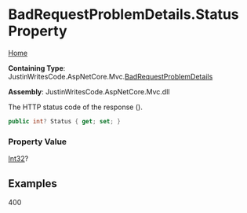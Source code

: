 # BadRequestProblemDetails\.Status Property

[Home](../../../README.md)

**Containing Type**: JustinWritesCode\.AspNetCore\.Mvc\.[BadRequestProblemDetails](../README.md)

**Assembly**: JustinWritesCode\.AspNetCore\.Mvc\.dll

  
The HTTP status code of the response \(\)\.

```csharp
public int? Status { get; set; }
```

### Property Value

[Int32](https://docs.microsoft.com/en-us/dotnet/api/system.int32)?

## Examples

400